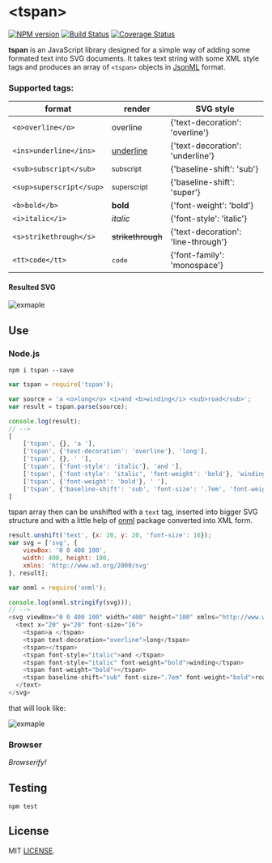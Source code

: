 # &lt;tspan&gt;

[![NPM version](https://img.shields.io/npm/v/tspan.svg)](https://www.npmjs.org/package/tspan)
[![Build Status](https://travis-ci.org/drom/tspan.svg)](https://travis-ci.org/drom/tspan)
[![Coverage Status](https://coveralls.io/repos/github/drom/tspan/badge.svg?branch=master)](https://coveralls.io/github/drom/tspan?branch=master)

**tspan** is an JavaScript library designed for a simple way of adding some formated text into SVG documents. It takes text string with some XML style tags and produces an array of `<tspan>` objects in [JsonML](http://www.jsonml.org) format.

### Supported tags:

|format|render|SVG style|
|------|------|---------|
|`<o>overline</o>`|<o>overline</o>|{'text-decoration': 'overline'}
|`<ins>underline</ins>`|<ins>underline</ins>|{'text-decoration': 'underline'}
|`<sub>subscript</sub>`|<sub>subscript</sub>|{'baseline-shift': 'sub'}
|`<sup>superscript</sup>`|<sup>superscript</sup>|{'baseline-shift': 'super'}
|`<b>bold</b>`|<b>bold</b>|{'font-weight': 'bold'}
|`<i>italic</i>`|<i>italic</i>|{'font-style': 'italic'}
|`<s>strikethrough</s>`|<s>strikethrough</s>|{'text-decoration': 'line-through'}
|`<tt>code</tt>`|<tt>code</tt>|{'font-family': 'monospace'}

#### Resulted SVG

![exmaple](https://rawgit.com/drom/tspan/master/test/all.svg)

## Use
### Node.js

```
npm i tspan --save
```

```js
var tspan = require('tspan');

var source = 'a <o>long</o> <i>and <b>winding</i> <sub>road</sub>';
var result = tspan.parse(source);

console.log(result);
// -->
[
    ['tspan', {}, 'a '],
    ['tspan', {'text-decoration': 'overline'}, 'long'],
    ['tspan', {}, ' '],
    ['tspan', {'font-style': 'italic'}, 'and '],
    ['tspan', {'font-style': 'italic', 'font-weight': 'bold'}, 'winding'],
    ['tspan', {'font-weight': 'bold'}, ' '],
    ['tspan', {'baseline-shift': 'sub', 'font-size': '.7em', 'font-weight': 'bold'}, 'road']
]
```
tspan array then can be unshifted with a `text` tag, inserted into bigger SVG structure and with a little help of [onml](https://www.npmjs.com/package/onml) package converted into XML form.

```js
result.unshift('text', {x: 20, y: 20, 'font-size': 16});
var svg = ['svg', {
    viewBox: '0 0 400 100',
    width: 400, height: 100,
    xmlns: 'http://www.w3.org/2000/svg'
}, result];

var onml = require('onml');

console.log(onml.stringify(svg)));
// -->
<svg viewBox="0 0 400 100" width="400" height="100" xmlns="http://www.w3.org/2000/svg">
  <text x="20" y="20" font-size="16">
    <tspan>a </tspan>
    <tspan text-decoration="overline">long</tspan>
    <tspan></tspan>
    <tspan font-style="italic">and </tspan>
    <tspan font-style="italic" font-weight="bold">winding</tspan>
    <tspan font-weight="bold"></tspan>
    <tspan baseline-shift="sub" font-size=".7em" font-weight="bold">road</tspan>
  </text>
</svg>
```

that will look like:

![exmaple](https://rawgit.com/drom/tspan/master/test/alawr.svg)

### Browser

*Browserify!*

## Testing
`npm test`

## License
MIT [LICENSE](https://github.com/drom/tspan/blob/master/LICENSE).
